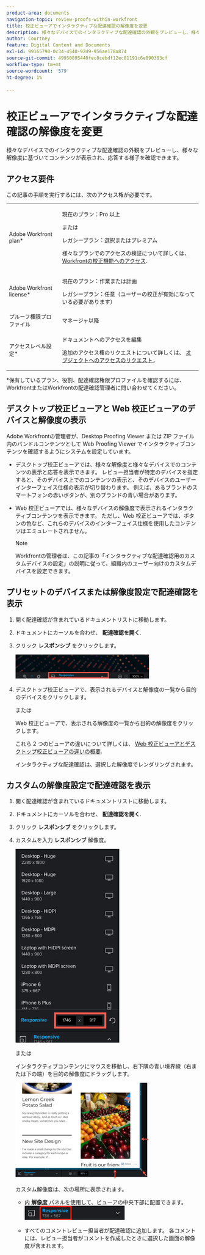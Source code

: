 ```yaml
---
product-area: documents
navigation-topic: review-proofs-within-workfront
title: 校正ビューアでインタラクティブな配達確認の解像度を変更
description: 様々なデバイスでのインタラクティブな配達確認の外観をプレビューし、様々な解像度に基づいてコンテンツが表示され、応答する様子を確認できます。
author: Courtney
feature: Digital Content and Documents
exl-id: 99165790-0c34-4540-92d9-956ae178a874
source-git-commit: 49950895440fec8cebdf12ec81191c6e890383cf
workflow-type: tm+mt
source-wordcount: '579'
ht-degree: 1%

---
```


# 校正ビューアでインタラクティブな配達確認の解像度を変更

様々なデバイスでのインタラクティブな配達確認の外観をプレビューし、様々な解像度に基づいてコンテンツが表示され、応答する様子を確認できます。

## アクセス要件

この記事の手順を実行するには、次のアクセス権が必要です。

<table style="table-layout:auto"> 
 <col> 
 <col> 
 <tbody> 
  <tr> 
   <td role="rowheader">Adobe Workfront plan*</td> 
   <td> <p>現在のプラン：Pro 以上</p> <p>または</p> <p>レガシープラン：選択またはプレミアム</p> <p>様々なプランでのアクセスの検証について詳しくは、 <a href="/help/quicksilver/administration-and-setup/manage-workfront/configure-proofing/access-to-proofing-functionality.md" class="MCXref xref">Workfrontの校正機能へのアクセス</a>.</p> </td> 
  </tr> 
  <tr> 
   <td role="rowheader">Adobe Workfront license*</td> 
   <td> <p>現在のプラン：作業または計画</p> <p>レガシープラン：任意（ユーザーの校正が有効になっている必要があります）</p> </td> 
  </tr> 
  <tr> 
   <td role="rowheader">プルーフ権限プロファイル </td> 
   <td>マネージャ以降</td> 
  </tr> 
  <tr> 
   <td role="rowheader">アクセスレベル設定*</td> 
   <td> <p>ドキュメントへのアクセスを編集</p> <p>追加のアクセス権のリクエストについて詳しくは、 <a href="../../../../workfront-basics/grant-and-request-access-to-objects/request-access.md" class="MCXref xref">オブジェクトへのアクセスのリクエスト </a>.</p> </td> 
  </tr> 
 </tbody> 
</table>

&#42;保有しているプラン、役割、配達確認権限プロファイルを確認するには、WorkfrontまたはWorkfrontの配達確認管理者に問い合わせてください。

## デスクトップ校正ビューアと Web 校正ビューアのデバイスと解像度の表示

Adobe Workfrontの管理者が、Desktop Proofing Viewer または ZIP ファイル内のバンドルコンテンツとして Web Proofing Viewer でインタラクティブコンテンツを確認するようにシステムを設定しています。

* デスクトップ校正ビューアでは、様々な解像度と様々なデバイスでのコンテンツの表示と応答を表示できます。 レビュー担当者が特定のデバイスを指定すると、そのデバイス上でのコンテンツの表示と、そのデバイスのユーザーインターフェイス仕様の表示が切り替わります。 例えば、あるブランドのスマートフォンの赤いボタンが、別のブランドの青い場合があります。

* Web 校正ビューアでは、様々なデバイスの解像度で表示されるインタラクティブコンテンツを表示できます。 ただし、Web 校正ビューアでは、ボタンの色など、これらのデバイスのインターフェイス仕様を使用したコンテンツはエミュレートされません。

   >[!NOTE]
   >
   >Workfrontの管理者は、この記事の「インタラクティブな配達確認用のカスタムデバイスの設定」の説明に従って、組織内のユーザー向けのカスタムデバイスを設定できます。

## プリセットのデバイスまたは解像度設定で配達確認を表示

1. 開く配達確認が含まれているドキュメントリストに移動します。
1. ドキュメントにカーソルを合わせ、 **配達確認を開く**.
1. クリック **レスポンシブ** をクリックします。

   ![Resolution_option_in_DPV.png](assets/resolution-option-in-dpv-350x64.png)

1. デスクトップ校正ビューアで、表示されるデバイスと解像度の一覧から目的のデバイスをクリックします。

   または

   Web 校正ビューアで、表示される解像度の一覧から目的の解像度をクリックします。

   これら 2 つのビューアの違いについて詳しくは、 [Web 校正ビューアとデスクトップ校正ビューアの違いの概要](../../../../review-and-approve-work/proofing/proofing-overview/understand-differences-between-web-viewer.md).

   インタラクティブな配達確認は、選択した解像度でレンダリングされます。

## カスタムの解像度設定で配達確認を表示

1. 開く配達確認が含まれているドキュメントリストに移動します。
1. ドキュメントにカーソルを合わせ、 **配達確認を開く**.
1. クリック **レスポンシブ** をクリックします。
1. カスタムを入力 **レスポンシブ** 解像度。

   ![Type_a_custom_resolution_DPV.png](assets/type-a-custom-resolution-dpv.png)

   または

   インタラクティブコンテンツにマウスを移動し、右下隅の青い境界線（右または下の端）を目的の解像度にドラッグします。

   ![Drag_blue_edges_for_resolution.png](assets/drag-blue-edges-for-resolution-350x251.png)

   カスタム解像度は、次の場所に表示されます。

   * 内 **解像度** パネルを使用して、ビューアの中央下部に配置できます。\
      ![Screenshot_2018-05-15_10-27-54.png](assets/screenshot-2018-05-15-10-27-54.png)

   * すべてのコメントレビュー担当者が配達確認に追加します。 各コメントには、レビュー担当者がコメントを作成したときに選択した画面の解像度が含まれます。
